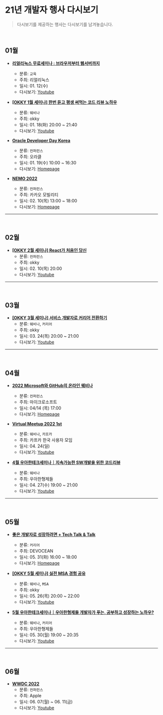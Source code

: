 # 21년 개발자 행사 다시보기

> 다시보기를 제공하는 행사는 다시보기를 남겨놓습니다.

<br />

## 01월 
- __[리얼리눅스 무료세미나 : 브라우저부터 웹서버까지](https://festa.io/events/2061)__
  - 분류: `교육`
  - 주최: 리얼리눅스
  - 일시: 01. 12(수)
  - 다시보기: [Youtube](https://youtu.be/wCsE31IKd9o)

- __[[OKKY 1월 세미나] 한번 듣고 평생 써먹는 코드 리뷰 노하우](https://okky.kr/article/1135478)__
  - 분류: `웨비나`
  - 주최: okky
  - 일시: 01. 18(화) 20:00 ~ 21:40
  - 다시보기: [Youtube](https://youtu.be/TAPviNhFuSg)
- __[Oracle Developer Day Korea](https://go.oracle.com/LP=120553?elqCampaignId=326404)__
  - 분류: `컨퍼런스`
  - 주최: 오라클
  - 일시: 01. 19(수) 10:00 ~ 16:30
  - 다시보기: [Homepage](https://go.oracle.com/LP=120553)
- __[NEMO 2022](https://nemo.kakaomobility.com/)__
  - 분류: `컨퍼런스`
  - 주최: 카카오 모빌리티
  - 일시: 02. 10(목) 13:00 ~ 18:00
  - 다시보기: [Homepage](https://nemo.kakaomobility.com/)

<hr />
<br />

## 02월 
- __[[OKKY 2월 세미나] React가 처음인 당신](https://okky.kr/article/1151540)__
  - 분류: `컨퍼런스`
  - 주최: okky
  - 일시: 02. 10(목) 20:00
  - 다시보기: [Youtube](https://youtu.be/mfzRXKUQCvY)

<hr />
<br />

## 03월 
- __[[OKKY 3월 세미나] 서비스 개발자로 커리어 전환하기](https://okky.kr/article/1178766)__
  - 분류: `웨비나`, `커리어`
  - 주최: okky
  - 일시: 03. 24(목) 20:00 ~ 21:00
  - 다시보기: [Youtube](https://youtu.be/OL0eRT32hFI)

<hr />
<br />

## 04월 
- __[2022 Microsoft와 GitHub의 온라인 웨비나](https://aifactory.space/notice/detail/57)__
  - 분류: `컨퍼런스`
  - 주최: 마이크로소프트
  - 일시: 04/14 (목) 17:00
  - 다시보기: [Homepage](https://aifactory.space/notice/detail/57Y)

- __[Virtual Meetup 2022 1st](https://youtu.be/UYkWzY4NUdA)__
  - 분류: `웨비나`, `카프카`
  - 주최: 카프카 한국 사용자 모임
  - 일시: 04. 24(일)
  - 다시보기: [Youtube](https://youtu.be/UYkWzY4NUdA)
- __[4월 우아한테크세미나｜지속가능한 SW개발을 위한 코드리뷰](https://techblog.woowahan.com/8159)__
  - 분류: `웨비나`
  - 주최: 우아한형제들
  - 일시: 04. 27(수) 19:00 ~ 21:00
  - 다시보기: [Youtube](https://youtu.be/ssDMIcPBqUE)

<hr />
<br />

## 05월
- __[좋은 개발자로 성장하려면 + Tech Talk & Talk](https://devocean.sk.com/events/view.do?id=120)__
  - 분류: `커리어`
  - 주최: DEVOCEAN
  - 일시: 05. 31(화) 16:00 ~ 18:00
  - 다시보기: [Homepage](https://devocean.sk.com/vlog/view.do?id=325&vcode=A03)

- __[[OKKY 5월 세미나] 실전 MSA 경험 공유](https://okky.kr/article/1229709)__
  - 분류: `웨비나`, `MSA`
  - 주최: okky
  - 일시: 05. 26(목) 20:00 ~ 22:00
  - 다시보기: [Youtube](https://youtu.be/itF0zhFJSFM)
- __[5월 우아한테크세미나｜우아한형제들 개발자가 푸는, 공부하고 성장하는 노하우?](https://youtu.be/QutIXPbKWpw)__
  - 분류: `웨비나`, `커리어`
  - 주최: 우아한형제들
  - 일시: 05. 30(월) 19:00 ~ 20:35
  - 다시보기: [Youtube](https://youtu.be/QutIXPbKWpw)


<hr />
<br />

## 06월
- __[WWDC 2022](https://developer.apple.com/wwdc21/)__
  - 분류: `컨퍼런스`
  - 주최: Apple
  - 일시: 06. 07(월) ~ 06. 11(금)
  - 다시보기: [Youtube](https://youtu.be/q5D55G7Ejs8)